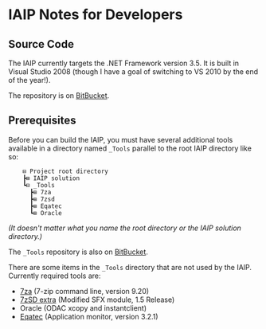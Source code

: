 IAIP Notes for Developers
======================


Source Code
----------

The IAIP currently targets the .NET Framework version 3.5. It is built in Visual Studio 2008 (though I have a goal of switching to VS 2010 by the end of the year!).

The repository is on [BitBucket](https://bitbucket.org/bgregory/iaip-2008).


Prerequisites
------------

Before you can build the IAIP, you must have several additional tools available in a directory named `_Tools` parallel to the root IAIP directory like so:

```t
	⊟ Project root directory
	┣⊞ IAIP solution
	┗⊟ _Tools
	  ┣⊞ 7za
	  ┣⊞ 7zsd
	  ┣⊞ Eqatec
	  ┗⊞ Oracle
```

_(It doesn't matter what you name the root directory or the IAIP solution directory.)_

The `_Tools` repository is also on [BitBucket](https://bitbucket.org/dougwaldron/tools-for-vs-projects).

There are some items in the `_Tools` directory that are not used by the IAIP. Currently required tools are:

* [7za](http://sourceforge.net/projects/sevenzip/files/7-Zip/9.20/) (7-zip command line, version 9.20)
* [7zSD extra](http://7zsfx.info/en/download.html) (Modified SFX module, 1.5 Release)
* Oracle (ODAC xcopy and instantclient)
* [Eqatec](http://www.telerik.com/analytics/download/) (Application monitor, version 3.2.1)
